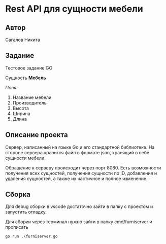 # Rest API для сущности мебели

## Автор

Сагалов Никита

## Задание

Тестовое задание GO

Сущность **Мебель**

_Поля:_

1. Название мебели
2. Производитель
3. Высота
4. Ширина
5. Длина

## Описание проекта

Сервер, написанный на языке Go и его стандартной библиотеке. На стороне сервера хранится файл в формате json, хранящий в себе сущности мебели.

Обращение к серверу происходит через порт 8080. Есть возможности получения всех сущностей, получения сущности по ID, добавления и удаления сущностей, а также их частичное и полное изменение.

## Сборка

Для debug сборки в vscode достаточно зайти в папку с проектом и запустить отладку.

Для сборки через терминал нужно зайти в папку cmd/furniserver и прописать

```
go run .\furniserver.go
```
